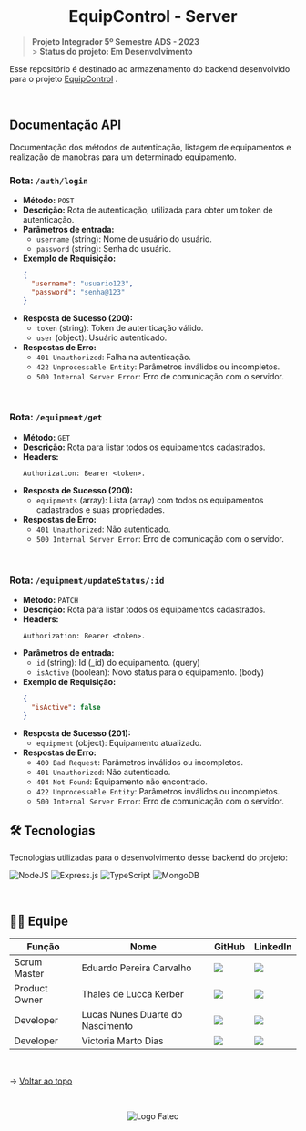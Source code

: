 <br id="topo">

<h1 align="center">EquipControl - Server</h1>

> **Projeto Integrador 5º Semestre ADS - 2023** <br> > **Status do projeto: Em Desenvolvimento**

Esse repositório é destinado ao armazenamento do backend desenvolvido para o projeto [EquipControl](https://github.com/CodeLabFatec/EquipControl) .

<br />

<span id="doc-api">

## Documentação API

Documentação dos métodos de autenticação, listagem de equipamentos e realização de manobras para um determinado equipamento.

### Rota: `/auth/login`

- **Método:** `POST`
- **Descrição:** Rota de autenticação, utilizada para obter um token de autenticação.
- **Parâmetros de entrada:**
  - `username` (string): Nome de usuário do usuário.
  - `password` (string): Senha do usuário.
- **Exemplo de Requisição:**
  ```json
  {
    "username": "usuario123",
    "password": "senha@123"
  }
- **Resposta de Sucesso (200):**
  - `token` (string): Token de autenticação válido.
  - `user` (object): Usuário autenticado.
- **Respostas de Erro:**
  - `401 Unauthorized`: Falha na autenticação.
  - `422 Unprocessable Entity`: Parâmetros inválidos ou incompletos.
  - `500 Internal Server Error`: Erro de comunicação com o servidor.

<br />

### Rota: `/equipment/get`

- **Método:** `GET`
- **Descrição:** Rota para listar todos os equipamentos cadastrados.
- **Headers:**
  ```
  Authorization: Bearer <token>.
- **Resposta de Sucesso (200):**
  - `equipments` (array): Lista (array) com todos os equipamentos cadastrados e suas propriedades.
- **Respostas de Erro:**
  - `401 Unauthorized`: Não autenticado.
  - `500 Internal Server Error`: Erro de comunicação com o servidor.

<br />

### Rota: `/equipment/updateStatus/:id`

- **Método:** `PATCH`
- **Descrição:** Rota para listar todos os equipamentos cadastrados.
- **Headers:**
  ```
  Authorization: Bearer <token>.
- **Parâmetros de entrada:**
  - `id` (string): Id (_id) do equipamento. (query)
  - `isActive` (boolean): Novo status para o equipamento. (body)
- **Exemplo de Requisição:**
  ```json
  {
    "isActive": false
  }
- **Resposta de Sucesso (201):**
  - `equipment` (object): Equipamento atualizado.
- **Respostas de Erro:**
  - `400 Bad Request`: Parâmetros inválidos ou incompletos.
  - `401 Unauthorized`: Não autenticado.
  - `404 Not Found`: Equipamento não encontrado.
  - `422 Unprocessable Entity`: Parâmetros inválidos ou incompletos.
  - `500 Internal Server Error`: Erro de comunicação com o servidor.

<span id="tecnologias">

## 🛠️ Tecnologias

Tecnologias utilizadas para o desenvolvimento desse backend do projeto:

![NodeJS](https://img.shields.io/badge/node.js-6DA55F?style=for-the-badge&logo=node.js&logoColor=white)
![Express.js](https://img.shields.io/badge/express.js-%23404d59.svg?style=for-the-badge&logo=express&logoColor=%2361DAFB)
![TypeScript](https://img.shields.io/badge/typescript-%23007ACC.svg?style=for-the-badge&logo=typescript&logoColor=white)
![MongoDB](https://img.shields.io/badge/MongoDB-%234ea94b.svg?style=for-the-badge&logo=mongodb&logoColor=white)

<br />

<span id="equipe">

## 👩‍💻 Equipe

| Função | Nome | GitHub | LinkedIn |
| ------ | ---- | ------ | ---------|
| Scrum Master  | Eduardo Pereira Carvalho | <a href="https://github.com/eduardopereiracarvalho" target="_blanck"><img src = "https://img.shields.io/badge/GitHub-100000?style=for-the-badge&logo=github&logoColor=white" target="_blank"></a> | <a href="https://www.linkedin.com/in/eduardo-carvalho-0a1411213/" target="_blank"><img src="https://img.shields.io/badge/-LinkedIn-%230077B5?style=for-the-badge&logo=linkedin&logoColor=white" target="_blank"></a> |
| Product Owner | Thales de Lucca Kerber | <a href="https://github.com/thaleskerber" target="_blanck"><img src = "https://img.shields.io/badge/GitHub-100000?style=for-the-badge&logo=github&logoColor=white" target="_blank"></a> | <a href="https://www.linkedin.com/in/thaleskerber/" target="_blank"><img src="https://img.shields.io/badge/-LinkedIn-%230077B5?style=for-the-badge&logo=linkedin&logoColor=white" target="_blank"></a> |
| Developer | Lucas Nunes Duarte do Nascimento | <a href="https://github.com/Lkduarte" target="_blanck"><img src = "https://img.shields.io/badge/GitHub-100000?style=for-the-badge&logo=github&logoColor=white" target="_blank"></a> | <a href="https://www.linkedin.com/in/lucas-nunes-nascimento/" target="_blank"><img src="https://img.shields.io/badge/-LinkedIn-%230077B5?style=for-the-badge&logo=linkedin&logoColor=white" target="_blank"></a> |
| Developer | Victoria Marto Dias | <a href="https://github.com/DiasVitoria" target="_blanck"><img src = "https://img.shields.io/badge/GitHub-100000?style=for-the-badge&logo=github&logoColor=white" target="_blank"></a> | <a href="https://www.linkedin.com/in/diasvictoria/" target="_blank"><img src="https://img.shields.io/badge/-LinkedIn-%230077B5?style=for-the-badge&logo=linkedin&logoColor=white" target="_blank"></a> |

<br>

→ [Voltar ao topo](#topo)

<br>

<div align='center' height='70'>
  
![Logo Fatec](https://github.com/thaleskerber/Projeto-Integrador-4-Semestre/assets/26208169/c5407beb-d912-41da-afbb-13b054a55885)

</div>
